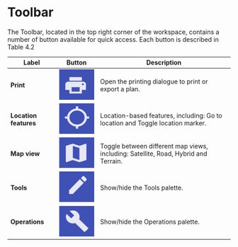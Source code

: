 # Toolbar

The Toolbar, located in the top right corner of the workspace, contains a number of button available for quick access. Each button is described in Table 4.2


| Label                 |                Button                 | Description                                                  |
| --------------------- | :-----------------------------------: | ------------------------------------------------------------ |
| **Print**             | ![toolbar1](./Assets/toolbar1.png) | Open the printing dialogue to print or export a plan.        |
| **Location features** | ![toolbar2](./Assets/toolbar2.png) | Location-based features, including: Go to location and Toggle location marker. |
| **Map view**          | ![toolbar4](./Assets/toolbar4.png)| Toggle between different map views, including: Satellite, Road, Hybrid and Terrain. |
| **Tools**             | ![toolbar5](./Assets/toolbar5.png) | Show/hide the Tools palette.                                 |
| **Operations**        | ![toolbar6](./Assets/toolbar6.png) | Show/hide the Operations palette.                            |


